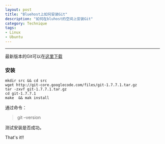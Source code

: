 ```yaml
---
layout: post
title: "Bluehost上如何安装Git"
description: "如何在bluhost的空间上安装Git"
category: Technique
tags:
- Linux
- Ubuntu
---
```



----------------

最新版本的Git可以在[这里下载](http://code.google.com/p/git-core/)


### 安装

	mkdir src && cd src
	wget http://git-core.googlecode.com/files/git-1.7.7.1.tar.gz
	tar -zxvf git-1.7.7.1.tar.gz
	cd git-1.7.7.1
	make  && mak install

通过命令：
> git –version

测试安装是否成功。

That's it!!
